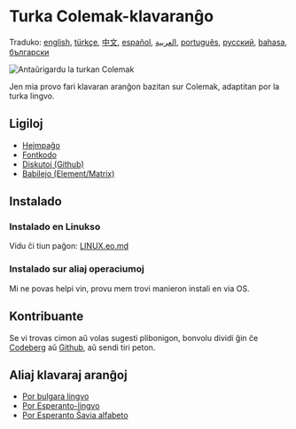 # Turka Colemak-klavaranĝo

Traduko: [english](README.md), [türkçe](README.tr.md), [中文](README.zh-CN.md), [español](README.es.md), [العربية](README.ar.md), [português](README.pt.md), [русский](README.ru.md), [bahasa](README.id.md), [български](README.bg.md)

![Antaŭrigardu la turkan Colemak](./media/preview.png)

Jen mia provo fari klavaran aranĝon bazitan sur Colemak, adaptitan por la turka lingvo.

## Ligiloj

* [Hejmpaĝo](https://salif.github.io/colemak-tr/)
* [Fontkodo](https://codeberg.org/salif/colemak-tr)
* [Diskutoj (Github)](https://github.com/salif/colemak-tr/discussions)
* [Babilejo (Element/Matrix)](https://matrix.to/#/#salif-colemak:mozilla.org)

## Instalado

### Instalado en Linukso

Vidu ĉi tiun paĝon: [LINUX.eo.md](./LINUX.eo.md)

### Instalado sur aliaj operaciumoj

Mi ne povas helpi vin, provu mem trovi manieron instali en via OS.

## Kontribuante

Se vi trovas cimon aŭ volas sugesti plibonigon, bonvolu dividi ĝin ĉe [Codeberg] aŭ [Github], aŭ sendi tiri peton.

[Github]: https://github.com/salif/colemak-tr/discussions
[Codeberg]: https://codeberg.org/salif/colemak-tr/issues

## Aliaj klavaraj aranĝoj

* [Por bulgara lingvo](https://salif.github.io/colemak-bg/)
* [Por Esperanto-lingvo](https://salif.github.io/colemak-eo/)
* [Por Esperanto Ŝavia alfabeto](https://salif.github.io/shaw-eo/)
